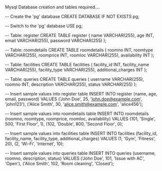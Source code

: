  Mysql Database  creation and tables required....

-- Create the 'pg' database
CREATE DATABASE IF NOT EXISTS pg;

-- Switch to the 'pg' database
USE pg;


-- Table: register
CREATE TABLE register (
    name VARCHAR(255),
    age INT,
    email VARCHAR(255),
    password VARCHAR(255)
);

-- Table: roomdetails
CREATE TABLE roomdetails (
    roomno INT,
    roomtype VARCHAR(255),
    roomprice INT,
    roomloc VARCHAR(255),
    availability INT
);

-- Table: facilities
CREATE TABLE facilities (
    facility_id INT,
    facility_name VARCHAR(255),
    facility_type VARCHAR(255),
    additional_charges INT
);

-- Table: queries
CREATE TABLE queries (
    username VARCHAR(255),
    roomno INT,
    description VARCHAR(255),
    status VARCHAR(255)
);

-- Insert sample values into register table
INSERT INTO register (name, age, email, password)
VALUES
    ('John Doe', 25, 'john.doe@example.com', 'john123'),
    ('Alice Smith', 30, 'alice.smith@example.com', 'alice456');

-- Insert sample values into roomdetails table
INSERT INTO roomdetails (roomno, roomtype, roomprice, roomloc, availability)
VALUES
    (101, 'Single', 500, 'First Floor', 1),
    (102, 'Double', 800, 'Second Floor', 0);

-- Insert sample values into facilities table
INSERT INTO facilities (facility_id, facility_name, facility_type, additional_charges)
VALUES
    (1, 'Gym', 'Fitness', 20),
    (2, 'Wi-Fi', 'Internet', 10);

-- Insert sample values into queries table
INSERT INTO queries (username, roomno, description, status)
VALUES
    ('John Doe', 101, 'Issue with AC', 'Open'),
    ('Alice Smith', 102, 'Room cleaning', 'Closed');
 
